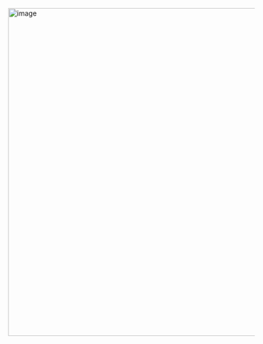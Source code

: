 <img width="1852" height="668" alt="image" src="https://github.com/user-attachments/assets/11c6e208-827b-4d22-aa4f-3c76934c0da5" />
